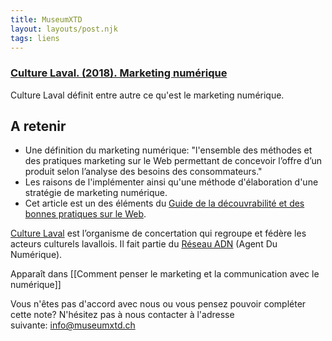 ```yaml
---
title: MuseumXTD
layout: layouts/post.njk
tags: liens
---
```

### [Culture Laval. (2018). Marketing numérique]()
Culture Laval définit entre autre ce qu'est le marketing numérique. 

## A retenir
- Une définition du marketing numérique: "l'ensemble des méthodes et des pratiques marketing sur le Web permettant de concevoir l’offre d’un produit selon l’analyse des besoins des consommateurs."
- Les raisons de l'implémenter ainsi qu'une méthode d'élaboration d'une stratégie de marketing numérique. 
- Cet article est un des éléments du  [Guide de la découvrabilité et des bonnes pratiques sur le Web](https://culturelaval.ca/guide-decouvrabilite-bonnes-pratiques/). 
  
[Culture Laval](https://culturelaval.ca/mission-et-histoire/) est l’organisme de concertation qui regroupe et fédère les acteurs culturels lavallois. Il fait partie du [Réseau ADN](https://wiki.reseauadn.ca/wiki/%C3%80_propos_du_R%C3%A9seau_ADN) (Agent Du Numérique). 


Apparaît dans [[Comment penser le marketing et la communication avec le numérique]]

Vous n'êtes pas d'accord avec nous ou vous pensez pouvoir compléter cette note? N'hésitez pas à nous contacter à l'adresse suivante: [info@museumxtd.ch](mailto:info@museumxtd.ch)